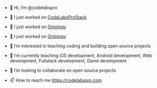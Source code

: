 - 👋 Hi, I’m @codelabspro

- 🔭 I just worked on [CodeLabsProStack](https://github.com/codelabspro/CodeLabsProStack)
- 🔭 I just worked on [Ontology](https://github.com/codelabspro/OntologyAI)
- 🔭 I just worked on [Ontology](https://github.com/codelabspro/ontology)
- 👀 I’m interested in teaching coding and building open source projects
- 🌱 I’m currently teaching iOS development, Android development, Web development, Fullstack development, Game development
- 💞️ I’m looking to collaborate on open source projects
- 📫 How to reach me https://codelabspro.com

